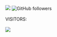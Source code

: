 

<picture>
<img src="https://readme-typing-svg.demolab.com?font=Fira+Code&size=40&duration=2000&pause=500&vCenter=true&width=500&height=100&lines=%22Hello+World!%22+;I+am+Roy.;My+repos+are+fun!;%22Trust+me+bro.%22" />
</picture>

<picture>
<img alt="GitHub followers" src="https://img.shields.io/github/followers/ltsRoy?label=GitHub%20&style=social">
</picture>

<br />
<br />
VISITORS: 
<br />
<br />

<picture>
<img src= "https://profile-counter.glitch.me/{ltsRoy}/count.svg" />
</picture>
